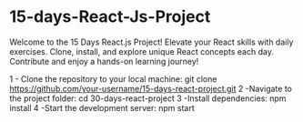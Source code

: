 # 15-days-React-Js-Project
Welcome to the 15 Days React.js Project! Elevate your React skills with daily exercises. Clone, install, and explore unique React concepts each day. Contribute and enjoy a hands-on learning journey!

1 - Clone the repository to your local machine: git clone https://github.com/your-username/15-days-react-project.git
2 -Navigate to the project folder: cd 30-days-react-project
3 -Install dependencies: npm install
4 -Start the development server: npm start
